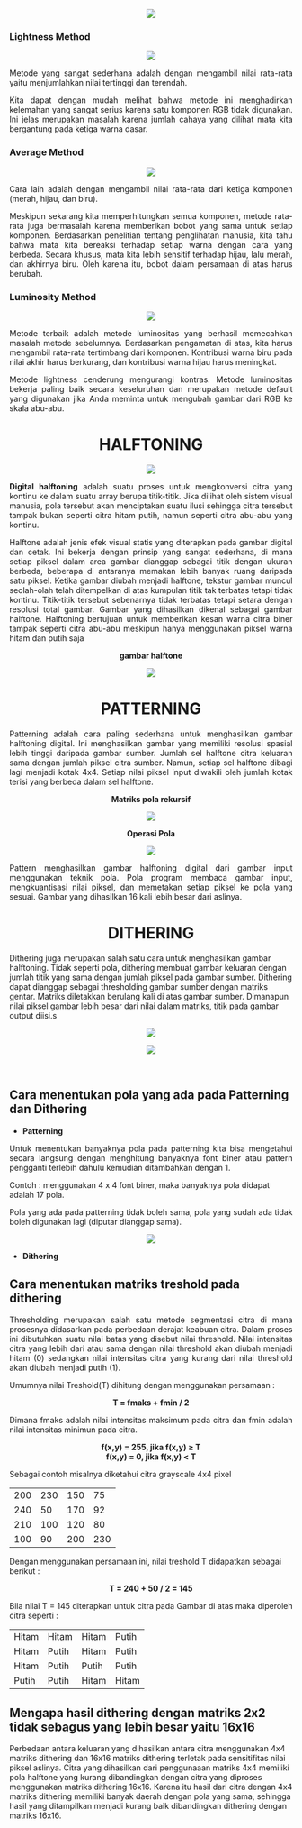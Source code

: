 <p align="center"><img src="img/rum.png"></p>

### **Lightness Method**
<p align="center"><img src="img/light.png"></p>
<p align="justify">Metode yang sangat sederhana adalah dengan mengambil nilai rata-rata yaitu menjumlahkan nilai tertinggi dan terendah.</p>

<p align="justify">Kita dapat dengan mudah melihat bahwa metode ini menghadirkan kelemahan yang sangat serius karena satu komponen RGB tidak digunakan. Ini jelas merupakan masalah karena jumlah cahaya yang dilihat mata kita bergantung pada ketiga warna dasar.</p>

### **Average Method**
<p align="center"><img src="img/ave.png"></p>
<p align="justify">Cara lain adalah dengan mengambil nilai rata-rata dari ketiga komponen (merah, hijau, dan biru).</p>

<p align="justify">Meskipun sekarang kita memperhitungkan semua komponen, metode rata-rata juga bermasalah karena memberikan bobot yang sama untuk setiap komponen. Berdasarkan penelitian tentang penglihatan manusia, kita tahu bahwa mata kita bereaksi terhadap setiap warna dengan cara yang berbeda. Secara khusus, mata kita lebih sensitif terhadap hijau, lalu merah, dan akhirnya biru. Oleh karena itu, bobot dalam persamaan di atas harus berubah.</p>

### **Luminosity Method**
<p align="center"><img src="img/lum.png"></p>

<p align="justify">Metode terbaik adalah metode luminositas yang berhasil memecahkan masalah metode sebelumnya. Berdasarkan pengamatan di atas, kita harus mengambil rata-rata tertimbang dari komponen. Kontribusi warna biru pada nilai akhir harus berkurang, dan kontribusi warna hijau harus meningkat.</p>

<p align="justify">Metode lightness cenderung mengurangi kontras. Metode luminositas bekerja paling baik secara keseluruhan dan merupakan metode default yang digunakan jika Anda meminta untuk mengubah gambar dari RGB ke skala abu-abu.</p>


<center><h1><b>HALFTONING</b></h1></center>

<p align="center"><img src="img/half1.png"></p>

<p align="justify"><b>Digital halftoning</b> adalah suatu proses untuk mengkonversi citra yang kontinu ke dalam suatu array berupa titik-titik. Jika dilihat oleh sistem visual manusia, pola tersebut akan  menciptakan  suatu  ilusi  sehingga  citra  tersebut  tampak  bukan  seperti  citra  hitam putih, namun seperti citra abu-abu yang kontinu.</p>

<p align="justify">Halftone adalah jenis efek visual statis yang diterapkan pada gambar digital dan cetak. Ini bekerja dengan prinsip yang sangat sederhana, di mana setiap piksel dalam area gambar dianggap sebagai titik dengan ukuran berbeda, beberapa di antaranya memakan lebih banyak ruang daripada satu piksel. Ketika gambar diubah menjadi halftone, tekstur gambar muncul seolah-olah telah ditempelkan di atas kumpulan titik tak terbatas tetapi tidak kontinu. Titik-titik tersebut sebenarnya tidak terbatas tetapi setara dengan resolusi total gambar. Gambar yang dihasilkan dikenal sebagai gambar halftone. Halftoning bertujuan  untuk  memberikan  kesan  warna  citra biner tampak  seperti citra abu-abu meskipun hanya menggunakan piksel warna hitam dan putih saja</p>

<p align="center"><b>gambar halftone</b></p>
<p align="center"><img src="img/half.png"></p>


<center><h1><b>PATTERNING</b></h1></center>

<p align="justify">Patterning adalah cara paling sederhana untuk menghasilkan gambar halftoning digital. Ini menghasilkan gambar yang memiliki resolusi spasial lebih tinggi daripada gambar sumber. Jumlah sel halftone citra keluaran sama dengan jumlah piksel citra sumber. Namun, setiap sel halftone dibagi lagi menjadi kotak 4x4. Setiap nilai piksel input diwakili oleh jumlah kotak terisi yang berbeda dalam sel halftone.

<p align="center"><b>Matriks pola rekursif</b></p>
<p align="center"><img src="img/pat1.png"></p>

<p align="center"><b>Operasi Pola</b></p>
<p align="center"><img src="img/pat2.png"></p>

<p align="justify">Pattern menghasilkan gambar halftoning digital dari gambar input menggunakan teknik pola. Pola program membaca gambar input, mengkuantisasi nilai piksel, dan memetakan setiap piksel ke pola yang sesuai. Gambar yang dihasilkan 16 kali lebih besar dari aslinya.</p>


<center><h1><b>DITHERING</b></h1></center>

Dithering juga merupakan salah satu cara untuk menghasilkan gambar halftoning. Tidak seperti pola, dithering membuat gambar keluaran dengan jumlah titik yang sama dengan jumlah piksel pada gambar sumber. Dithering dapat dianggap sebagai thresholding gambar sumber dengan matriks gentar. Matriks diletakkan berulang kali di atas gambar sumber. Dimanapun nilai piksel gambar lebih besar dari nilai dalam matriks, titik pada gambar output diisi.s</p>

<p align="center"><img src="img/dit1.png"></p>
<p align="center"><img src="img/dit2.png"></p>

<br>

## **Cara menentukan pola yang ada pada Patterning dan Dithering**

- **Patterning**
<p align="justify">Untuk menentukan banyaknya pola pada patterning kita bisa mengetahui secara langsung dengan menghitung banyaknya font biner atau pattern pengganti terlebih dahulu kemudian ditambahkan dengan 1.</p>

Contoh : menggunakan 4 x 4 font biner, maka banyaknya pola didapat adalah 17 pola.

<p align="justify">Pola yang ada pada patterning tidak boleh sama, pola yang sudah ada tidak boleh digunakan lagi (diputar dianggap sama).</p>

<p align="center"><img src="img/pat1.png"></p>

- **Dithering**

## **Cara menentukan matriks treshold pada dithering**

<p align="justify">Thresholding merupakan salah satu metode segmentasi citra di mana prosesnya didasarkan pada perbedaan derajat keabuan citra. Dalam proses ini dibutuhkan suatu nilai batas yang disebut nilai threshold. Nilai intensitas citra yang lebih dari atau sama dengan nilai threshold akan diubah menjadi hitam (0) sedangkan nilai intensitas citra yang kurang dari nilai threshold akan diubah menjadi putih (1).</p>

<p align="justify">Umumnya nilai Treshold(T) dihitung dengan menggunakan persamaan :</p>

<center><b>T = fmaks + fmin / 2</b></center>

<p align="justify">Dimana fmaks adalah nilai intensitas maksimum pada citra dan fmin adalah nilai intensitas minimun pada citra.</p>

<center><b>f(x,y) = 255, jika f(x,y) ≥ T</b></center>
<center><b>f(x,y) = 0, jika f(x,y) < T </b></center>

Sebagai contoh misalnya diketahui citra grayscale 4x4 pixel

<table>
<tr>
<td>200</td>
<td>230</td>
<td>150</td>
<td>75</td>
</tr>
<tr>
<td>240</td>
<td>50</td>
<td>170</td>
<td>92</td>
</tr>
<tr>
<td>210</td>
<td>100</td>
<td>120</td>
<td>80</td>
</tr>
<tr>
<td>100</td>
<td>90</td>
<td>200</td>
<td>230</td>
</tr>
</table>


Dengan menggunakan persamaan ini, nilai treshold T didapatkan sebagai berikut :

<center><b> T = 240 + 50 / 2 = 145</b></center>

<p align="justify">Bila nilai T = 145 diterapkan untuk citra pada Gambar di atas maka diperoleh citra seperti : </p>

<table>
<tr>
<td>Hitam</td>
<td>Hitam</td>
<td>Hitam</td>
<td>Putih</td>
</tr>
<tr>
<td>Hitam</td>
<td>Putih</td>
<td>Hitam</td>
<td>Putih</td>
</tr>
<tr>
<td>Hitam</td>
<td>Putih</td>
<td>Putih</td>
<td>Putih</td>
</tr>
<tr>
<td>Putih</td>
<td>Putih</td>
<td>Hitam</td>
<td>Hitam</td>
</tr>
</table>


## **Mengapa hasil dithering dengan matriks 2x2 tidak sebagus yang lebih besar yaitu 16x16**

<p align="jutify"> Perbedaan antara keluaran yang dihasilkan antara citra  menggunakan  4x4  matriks dithering dan  16x16 matriks dithering terletak pada sensitifitas nilai piksel aslinya. Citra yang dihasilkan dari penggunaaan matriks 4x4 memiliki pola halftone yang kurang dibandingkan dengan citra yang diproses menggunakan matriks dithering 16x16. Karena itu hasil dari citra dengan 4x4 matriks dithering memiliki  banyak  daerah  dengan  pola  yang  sama, sehingga hasil yang ditampilkan menjadi kurang baik dibandingkan dithering dengan matriks 16x16.</p>






